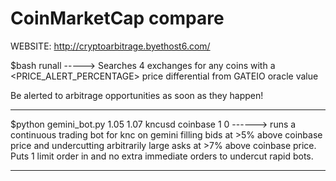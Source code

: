 # CoinMarketCap compare

WEBSITE: http://cryptoarbitrage.byethost6.com/

$bash runall  -----> Searches 4 exchanges for any coins with a <PRICE_ALERT_PERCENTAGE> price differential from GATEIO oracle value

Be alerted to arbitrage opportunities as soon as they happen!

******************************************************************************************************************************************************************

$python gemini_bot.py 1.05 1.07 kncusd coinbase 1 0 ------> runs a continuous trading bot for knc on gemini filling bids at >5% above coinbase price and undercutting arbitrarily large asks at >7% above coinbase price.  Puts 1 limit order in and no extra immediate orders to undercut rapid bots.

----------------------------------------------------------------------------------------------------------------------------------------------------------------------------------


